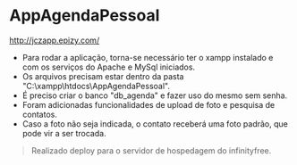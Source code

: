 # AppAgendaPessoal
http://jczapp.epizy.com/

- Para rodar a aplicação, torna-se necessário ter o xampp instalado e com os serviços do Apache e MySql iniciados.
- Os arquivos precisam estar dentro da pasta "C:\xampp\htdocs\AppAgendaPessoal".
- É preciso criar o banco "db_agenda" e fazer uso do mesmo sem senha.
- Foram adicionadas funcionalidades de upload de foto e pesquisa de contatos.
- Caso a foto não seja indicada, o contato receberá uma foto padrão, que pode vir a ser trocada.

> Realizado deploy para o servidor de hospedagem do infinityfree.


